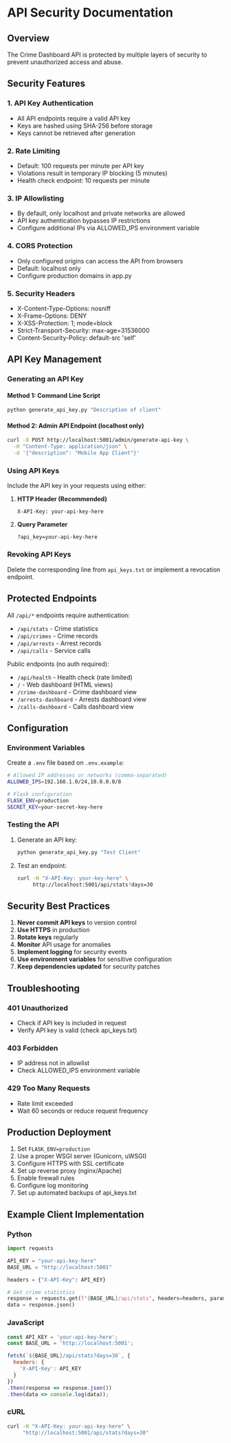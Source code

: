 # API Security Documentation

## Overview

The Crime Dashboard API is protected by multiple layers of security to prevent unauthorized access and abuse.

## Security Features

### 1. API Key Authentication
- All API endpoints require a valid API key
- Keys are hashed using SHA-256 before storage
- Keys cannot be retrieved after generation

### 2. Rate Limiting
- Default: 100 requests per minute per API key
- Violations result in temporary IP blocking (5 minutes)
- Health check endpoint: 10 requests per minute

### 3. IP Allowlisting
- By default, only localhost and private networks are allowed
- API key authentication bypasses IP restrictions
- Configure additional IPs via ALLOWED_IPS environment variable

### 4. CORS Protection
- Only configured origins can access the API from browsers
- Default: localhost only
- Configure production domains in app.py

### 5. Security Headers
- X-Content-Type-Options: nosniff
- X-Frame-Options: DENY
- X-XSS-Protection: 1; mode=block
- Strict-Transport-Security: max-age=31536000
- Content-Security-Policy: default-src 'self'

## API Key Management

### Generating an API Key

#### Method 1: Command Line Script
```bash
python generate_api_key.py "Description of client"
```

#### Method 2: Admin API Endpoint (localhost only)
```bash
curl -X POST http://localhost:5001/admin/generate-api-key \
  -H "Content-Type: application/json" \
  -d '{"description": "Mobile App Client"}'
```

### Using API Keys

Include the API key in your requests using either:

1. **HTTP Header (Recommended)**
   ```
   X-API-Key: your-api-key-here
   ```

2. **Query Parameter**
   ```
   ?api_key=your-api-key-here
   ```

### Revoking API Keys

Delete the corresponding line from `api_keys.txt` or implement a revocation endpoint.

## Protected Endpoints

All `/api/*` endpoints require authentication:
- `/api/stats` - Crime statistics
- `/api/crimes` - Crime records
- `/api/arrests` - Arrest records
- `/api/calls` - Service calls

Public endpoints (no auth required):
- `/api/health` - Health check (rate limited)
- `/` - Web dashboard (HTML views)
- `/crime-dashboard` - Crime dashboard view
- `/arrests-dashboard` - Arrests dashboard view
- `/calls-dashboard` - Calls dashboard view

## Configuration

### Environment Variables

Create a `.env` file based on `.env.example`:

```bash
# Allowed IP addresses or networks (comma-separated)
ALLOWED_IPS=192.168.1.0/24,10.0.0.0/8

# Flask configuration
FLASK_ENV=production
SECRET_KEY=your-secret-key-here
```

### Testing the API

1. Generate an API key:
   ```bash
   python generate_api_key.py "Test Client"
   ```

2. Test an endpoint:
   ```bash
   curl -H "X-API-Key: your-key-here" \
        http://localhost:5001/api/stats?days=30
   ```

## Security Best Practices

1. **Never commit API keys** to version control
2. **Use HTTPS** in production
3. **Rotate keys** regularly
4. **Monitor** API usage for anomalies
5. **Implement logging** for security events
6. **Use environment variables** for sensitive configuration
7. **Keep dependencies updated** for security patches

## Troubleshooting

### 401 Unauthorized
- Check if API key is included in request
- Verify API key is valid (check api_keys.txt)

### 403 Forbidden
- IP address not in allowlist
- Check ALLOWED_IPS environment variable

### 429 Too Many Requests
- Rate limit exceeded
- Wait 60 seconds or reduce request frequency

## Production Deployment

1. Set `FLASK_ENV=production`
2. Use a proper WSGI server (Gunicorn, uWSGI)
3. Configure HTTPS with SSL certificate
4. Set up reverse proxy (nginx/Apache)
5. Enable firewall rules
6. Configure log monitoring
7. Set up automated backups of api_keys.txt

## Example Client Implementation

### Python
```python
import requests

API_KEY = "your-api-key-here"
BASE_URL = "http://localhost:5001"

headers = {"X-API-Key": API_KEY}

# Get crime statistics
response = requests.get(f"{BASE_URL}/api/stats", headers=headers, params={"days": 30})
data = response.json()
```

### JavaScript
```javascript
const API_KEY = 'your-api-key-here';
const BASE_URL = 'http://localhost:5001';

fetch(`${BASE_URL}/api/stats?days=30`, {
  headers: {
    'X-API-Key': API_KEY
  }
})
.then(response => response.json())
.then(data => console.log(data));
```

### cURL
```bash
curl -H "X-API-Key: your-api-key-here" \
     "http://localhost:5001/api/stats?days=30"
```